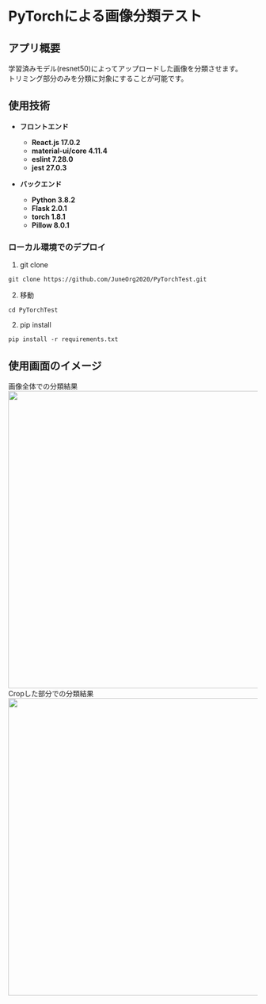 # PyTorchによる画像分類テスト

## アプリ概要

学習済みモデル(resnet50)によってアップロードした画像を分類させます。<br>
トリミング部分のみを分類に対象にすることが可能です。<br>

## 使用技術

* __フロントエンド__
  * __React.js 17.0.2__
  * __material-ui/core 4.11.4__
  * __eslint 7.28.0__
  * __jest 27.0.3__

* __バックエンド__
  * __Python 3.8.2__
  * __Flask 2.0.1__
  * __torch 1.8.1__
  * __Pillow 8.0.1__

### ローカル環境でのデプロイ
1.  git clone
```terminal
git clone https://github.com/JuneOrg2020/PyTorchTest.git
```

2.  移動
```terminal
cd PyTorchTest
```

2.  pip install
```terminal
pip install -r requirements.txt
```

## 使用画面のイメージ
画像全体での分類結果 <br>
<img src="" width=600><br>
Cropした部分での分類結果 <br>
<img src="" width=600><br>
